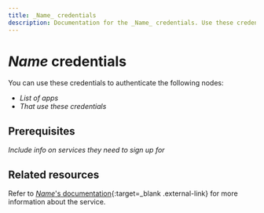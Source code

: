 ```yaml
---
title: _Name_ credentials
description: Documentation for the _Name_ credentials. Use these credentials to authenticate _Name_ in n8n, a workflow automation platform.
---
```


# _Name_ credentials

You can use these credentials to authenticate the following nodes:

* _List of apps_
* _That use these credentials_

## Prerequisites

_Include info on services they need to sign up for_

## Related resources

<!-- add a link to the service's documentation. This should usually go direct to the API credential docs -->
Refer to [_Name_'s documentation](){:target=_blank .external-link} for more information about the service.
